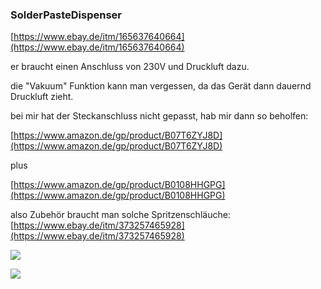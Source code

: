 ### SolderPasteDispenser

[https://www.ebay.de/itm/165637640664](https://www.ebay.de/itm/165637640664)

er braucht einen Anschluss von 230V und Druckluft dazu. 

die "Vakuum" Funktion kann man vergessen, da das Gerät dann dauernd Druckluft zieht. 

bei mir hat der Steckanschluss nicht gepasst, hab mir dann so beholfen: 

[https://www.amazon.de/gp/product/B07T6ZYJ8D](https://www.amazon.de/gp/product/B07T6ZYJ8D)

plus 

[https://www.amazon.de/gp/product/B0108HHGPG](https://www.amazon.de/gp/product/B0108HHGPG)

also Zubehör braucht man solche Spritzenschläuche: [https://www.ebay.de/itm/373257465928](https://www.ebay.de/itm/373257465928)

![](https://user-images.githubusercontent.com/69573151/203067398-06f74400-4666-48e1-b82b-5fc818da7e4d.jpg)

![](https://user-images.githubusercontent.com/69573151/203069319-194c7f4e-b3e1-4f18-981e-082103b6177b.jpg)

